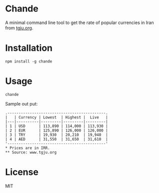 # Chande
A minimal command line tool to get the rate of popular currencies in Iran from [tgju.org](http://www.tgju.org/).

# Installation
```shell
npm install -g chande
```

# Usage 
```shell
chande
```
Sample out put:
```
.--------------------------------------------.
|   | Currency | Lowest  | Highest |  Live   |
|---|----------|---------|---------|---------|
| 1 | USD      | 113,890 | 114,000 | 113,930 |
| 2 | EUR      | 125,890 | 126,000 | 126,000 |
| 3 | TRY      | 19,930  | 20,210  | 19,940  |
| 4 | AED      | 31,550  | 31,650  | 31,610  |
'--------------------------------------------'
* Prices are in IRR.
** Source: www.tgju.org
```

# License
MIT